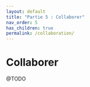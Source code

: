 ```yaml
---
layout: default
title: "Partie 5 : Collaborer"
nav_order: 5
has_children: true
permalink: /collaboration/
---
```


# Collaborer
@TODO
